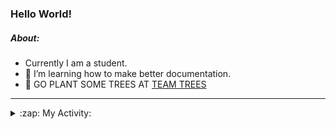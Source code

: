 ### Hello World!

##### About:
- Currently I am a student.
- 🌱 I’m learning how to make better documentation.
- 🌱 GO PLANT SOME TREES AT [TEAM TREES](https://teamtrees.org/)

---
<details>
  <summary>:zap: My Activity:</summary>
  
<!--START_SECTION:waka-->
![Code Time](http://img.shields.io/badge/Code%20Time-1%2C171%20hrs%2027%20mins-blue)

**I'm a Night 🦉** 

```text
🌞 Morning                1902 commits        ███░░░░░░░░░░░░░░░░░░░░░░   10.11 % 
🌆 Daytime                6395 commits        ████████░░░░░░░░░░░░░░░░░   33.99 % 
🌃 Evening                5368 commits        ███████░░░░░░░░░░░░░░░░░░   28.53 % 
🌙 Night                  5150 commits        ███████░░░░░░░░░░░░░░░░░░   27.37 % 
```
📅 **I'm Most Productive on Wednesday** 

```text
Monday                   2653 commits        ████░░░░░░░░░░░░░░░░░░░░░   14.10 % 
Tuesday                  2573 commits        ███░░░░░░░░░░░░░░░░░░░░░░   13.68 % 
Wednesday                4398 commits        ██████░░░░░░░░░░░░░░░░░░░   23.37 % 
Thursday                 2434 commits        ███░░░░░░░░░░░░░░░░░░░░░░   12.94 % 
Friday                   1952 commits        ███░░░░░░░░░░░░░░░░░░░░░░   10.37 % 
Saturday                 1649 commits        ██░░░░░░░░░░░░░░░░░░░░░░░   08.76 % 
Sunday                   3156 commits        ████░░░░░░░░░░░░░░░░░░░░░   16.77 % 
```


📊 **This Week I Spent My Time On** 

```text
🔥 Editors: 
IntelliJ                 3 hrs 56 mins       █████████████░░░░░░░░░░░░   53.80 % 
VS Code                  3 hrs 23 mins       ████████████░░░░░░░░░░░░░   46.20 % 

🐱‍💻 Projects: 
intro                    3 hrs 48 mins       █████████████░░░░░░░░░░░░   52.04 % 
iris-flower-ml           3 hrs 23 mins       ████████████░░░░░░░░░░░░░   46.20 % 
android-demo             7 mins              ░░░░░░░░░░░░░░░░░░░░░░░░░   01.76 % 
Unknown Project          0 secs              ░░░░░░░░░░░░░░░░░░░░░░░░░   00.00 % 
```


 Last Updated on 27/08/2023 04:10:50 UTC
<!--END_SECTION:waka-->
</details>
